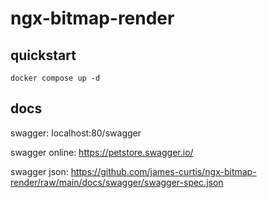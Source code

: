 # ngx-bitmap-render

## quickstart
```shell
docker compose up -d
```

## docs

swagger: localhost:80/swagger

swagger online: https://petstore.swagger.io/

swagger json: https://github.com/james-curtis/ngx-bitmap-render/raw/main/docs/swagger/swagger-spec.json